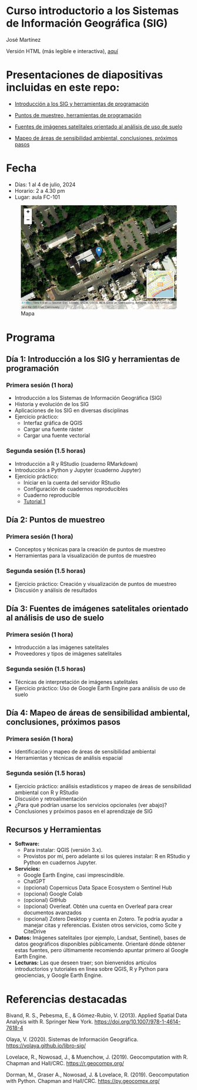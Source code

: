 Curso introductorio a los Sistemas de Información Geográfica (SIG)
================
José Martínez

Versión HTML (más legible e interactiva),
[aquí](https://geofis.github.io/curso-sig-doctorado-2024-verano/README.html)

# Presentaciones de diapositivas incluidas en este repo:

- [Introducción a los SIG y herramientas de
  programación](https://geofis.github.io/curso-sig-doctorado-2024-verano/media/intro-sig-herramientas-programacion.html)

- [Puntos de muestreo, herramientas de
  programación](https://geofis.github.io/curso-sig-doctorado-2024-verano/media/puntos-de-muestreo-herramientas-programacion.html)

- [Fuentes de imágenes satelitales orientado al análisis de uso de
  suelo](https://geofis.github.io/curso-sig-doctorado-2024-verano/media/fuentes-imagenes-satelitales-uso-suelo.html)

- [Mapeo de áreas de sensibilidad ambiental, conclusiones, próximos
  pasos](https://geofis.github.io/curso-sig-doctorado-2024-verano/media/mapa-de-areas-sensibilidad-ambiental.html)

# Fecha

- Días: 1 al 4 de julio, 2024
- Horario: 2 a 4.30 pm
- Lugar: aula FC-101

<figure>
<img src="map.png" alt="Mapa" />
<figcaption aria-hidden="true">Mapa</figcaption>
</figure>

# Programa

## Día 1: Introducción a los SIG y herramientas de programación

### Primera sesión (1 hora)

- Introducción a los Sistemas de Información Geográfica (SIG)
- Historia y evolución de los SIG
- Aplicaciones de los SIG en diversas disciplinas
- Ejercicio práctico:
  - Interfaz gráfica de QGIS
  - Cargar una fuente ráster
  - Cargar una fuente vectorial

### Segunda sesión (1.5 horas)

- Introducción a R y RStudio (cuaderno RMarkdown)
- Introducción a Python y Jupyter (cuaderno Jupyter)
- Ejercicio práctico:
  - Iniciar en la cuenta del servidor RStudio
  - Configuración de cuadernos reproducibles
  - Cuaderno reproducible
  - [Tutorial 1](https://geofis.shinyapps.io/tutorial1/)

## Día 2: Puntos de muestreo

### Primera sesión (1 hora)

- Conceptos y técnicas para la creación de puntos de muestreo
- Herramientas para la visualización de puntos de muestreo

### Segunda sesión (1.5 horas)

- Ejercicio práctico: Creación y visualización de puntos de muestreo
- Discusión y análisis de resultados

## Día 3: Fuentes de imágenes satelitales orientado al análisis de uso de suelo

### Primera sesión (1 hora)

- Introducción a las imágenes satelitales
- Proveedores y tipos de imágenes satelitales

### Segunda sesión (1.5 horas)

- Técnicas de interpretación de imágenes satelitales
- Ejercicio práctico: Uso de Google Earth Engine para análisis de uso de
  suelo

## Día 4: Mapeo de áreas de sensibilidad ambiental, conclusiones, próximos pasos

### Primera sesión (1 hora)

- Identificación y mapeo de áreas de sensibilidad ambiental
- Herramientas y técnicas de análisis espacial

### Segunda sesión (1.5 horas)

- Ejercicio práctico: análisis estadísticos y mapeo de áreas de
  sensibilidad ambiental con R y RStudio
- Discusión y retroalimentación
- ¿Para qué podrían usarse los servicios opcionales (ver abajo)?
- Conclusiones y próximos pasos en el aprendizaje de SIG

## Recursos y Herramientas

- **Software:**
  - Para instalar: QGIS (versión 3.x).
  - Provistos por mí, pero adelante si los quieres instalar: R en
    RStudio y Python en cuadernos Jupyter.
- **Servicios:**
  - Google Earth Engine, casi imprescindible.
  - ChatGPT
  - (opcional) Copernicus Data Space Ecosystem o Sentinel Hub
  - (opcional) Google Colab
  - (opcional) GitHub
  - (opcional) Overleaf. Obtén una cuenta en Overleaf para crear
    documentos avanzados
  - (opcional) Zotero Desktop y cuenta en Zotero. Te podría ayudar a
    manejar citas y referencias. Existen otros servicios, como Scite y
    CiteDrive
- **Datos:** Imágenes satelitales (por ejemplo, Landsat, Sentinel),
  bases de datos geográficos disponibles públicamente. Orientaré dónde
  obtener estas fuentes, pero últimamente recomiendo apuntar primero al
  Google Earth Engine.
- **Lecturas:** Las que deseen traer; son bienvenidos artículos
  introductorios y tutoriales en línea sobre QGIS, R y Python para
  geociencias, y Google Earth Engine.

# Referencias destacadas

Bivand, R. S., Pebesma, E., & Gómez-Rubio, V. (2013). Applied Spatial
Data Analysis with R. Springer New York.
<https://doi.org/10.1007/978-1-4614-7618-4>

Olaya, V. (2020). Sistemas de Información Geográfica.
<https://volaya.github.io/libro-sig/>

Lovelace, R., Nowosad, J., & Muenchow, J. (2019). Geocomputation with R.
Chapman and Hall/CRC. <https://r.geocompx.org/>

Dorman, M., Graser A., Nowosad, J. & Lovelace, R. (2019). Geocomputation
with Python. Chapman and Hall/CRC. <https://py.geocompx.org/>
